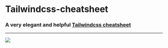 # Tailwindcss-cheatsheet

### A very elegant and helpful [Tailwindcss cheatsheet](https://fu4303.github.io/Tailwindcss-cheatsheet/)

---

![](Tailwind-cheatsheet.png)
